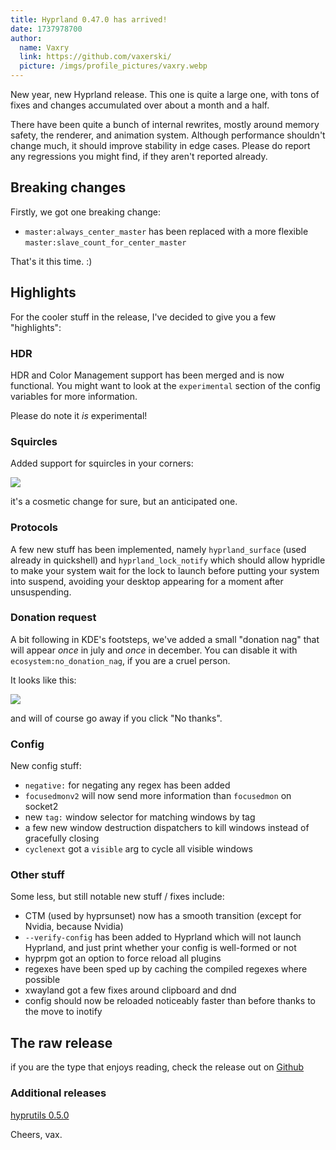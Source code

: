```yaml
---
title: Hyprland 0.47.0 has arrived!
date: 1737978700
author:
  name: Vaxry
  link: https://github.com/vaxerski/
  picture: /imgs/profile_pictures/vaxry.webp
---
```


New year, new Hyprland release. This one is quite a large one, with tons of fixes and changes
accumulated over about a month and a half.

There have been quite a bunch of internal rewrites, mostly around memory safety, the renderer, and animation system. Although performance shouldn't change
much, it should improve stability in edge cases. Please do report any regressions you might find, if they aren't reported already.

## Breaking changes

Firstly, we got one breaking change:

- `master:always_center_master` has been replaced with a more flexible `master:slave_count_for_center_master`

That's it this time. :)

## Highlights

For the cooler stuff in the release, I've decided to give you a few "highlights":

### HDR

HDR and Color Management support has been merged and is now functional. You might want to look at the `experimental`
section of the config variables for more information.

Please do note it _is_ experimental!

### Squircles

Added support for squircles in your corners:

![](https://hypr.land/imgs/blog/update47/squircles.png)

it's a cosmetic change for sure, but an anticipated one.

### Protocols

A few new stuff has been implemented, namely `hyprland_surface` (used already in quickshell) and `hyprland_lock_notify` which
should allow hypridle to make your system wait for the lock to launch before putting your system into suspend, avoiding
your desktop appearing for a moment after unsuspending.

### Donation request

A bit following in KDE's footsteps, we've added a small "donation nag" that will appear _once_ in july and _once_ in december.
You can disable it with `ecosystem:no_donation_nag`, if you are a cruel person.

It looks like this:

![](https://hypr.land/imgs/blog/update47/nag.png)

and will of course go away if you click "No thanks".

### Config

New config stuff:

- `negative:` for negating any regex has been added
- `focusedmonv2` will now send more information than `focusedmon` on socket2
- new `tag:` window selector for matching windows by tag
- a few new window destruction dispatchers to kill windows instead of gracefully closing
- `cyclenext` got a `visible` arg to cycle all visible windows

### Other stuff

Some less, but still notable new stuff / fixes include:

- CTM (used by hyprsunset) now has a smooth transition (except for Nvidia, because Nvidia)
- `--verify-config` has been added to Hyprland which will not launch Hyprland, and just print whether your config is well-formed or not
- hyprpm got an option to force reload all plugins
- regexes have been sped up by caching the compiled regexes where possible
- xwayland got a few fixes around clipboard and dnd
- config should now be reloaded noticeably faster than before thanks to the move to inotify

## The raw release

if you are the type that enjoys reading, check the release out on [Github](https://github.com/hyprwm/Hyprland/releases/tag/v0.47.0)

### Additional releases

[hyprutils 0.5.0](https://github.com/hyprwm/hyprutils/releases/tag/v0.5.0)

Cheers,
vax.
